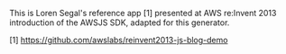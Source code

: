 This is Loren Segal's reference app [1] presented at AWS re:Invent 2013 introduction of the AWSJS SDK, adapted for this generator.

[1] https://github.com/awslabs/reinvent2013-js-blog-demo
